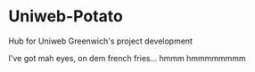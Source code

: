 # Uniweb-Potato
Hub for Uniweb Greenwich's project development

I've got mah eyes, on dem french fries... hmmm hmmmmmmmm
